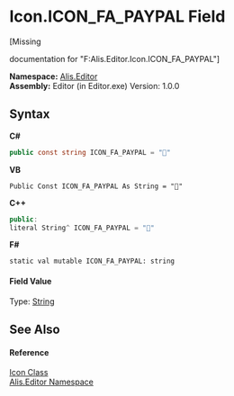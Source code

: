 # Icon.ICON_FA_PAYPAL Field
 

\[Missing <summary> documentation for "F:Alis.Editor.Icon.ICON_FA_PAYPAL"\]

**Namespace:**&nbsp;<a href="b150ade4-39de-a232-5f06-d3cdc1b2c538">Alis.Editor</a><br />**Assembly:**&nbsp;Editor (in Editor.exe) Version: 1.0.0

## Syntax

**C#**<br />
``` C#
public const string ICON_FA_PAYPAL = ""
```

**VB**<br />
``` VB
Public Const ICON_FA_PAYPAL As String = ""
```

**C++**<br />
``` C++
public:
literal String^ ICON_FA_PAYPAL = ""
```

**F#**<br />
``` F#
static val mutable ICON_FA_PAYPAL: string
```


#### Field Value
Type: <a href="https://docs.microsoft.com/dotnet/api/system.string" target="_blank">String</a>

## See Also


#### Reference
<a href="cc0f883c-67f8-f772-c6d7-a60b129f22a7">Icon Class</a><br /><a href="b150ade4-39de-a232-5f06-d3cdc1b2c538">Alis.Editor Namespace</a><br />